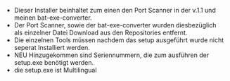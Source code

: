- Dieser Installer beinhaltet zum einen den Port Scanner in der v.1.1 und meinen bat-exe-converter.
- Der Port Scanner, sowie der bat-exe-converter wurden diesbezüglich als einzelner Datei Download aus den Repositories entfernt.
- Die einzelnen Tools müssen nachdem das setup ausgeführt wurde nicht seperat Installiert werden. 
- NEU
Hinzugekommen sind Seriennummern, die zum ausführen der setup.exe benötigt werden.
- die setup.exe ist Multilingual

